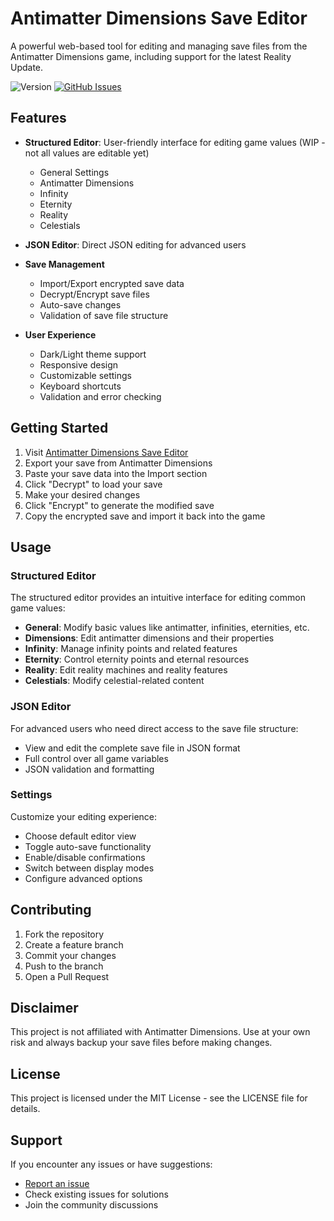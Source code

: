 # Antimatter Dimensions Save Editor

A powerful web-based tool for editing and managing save files from the Antimatter Dimensions game, including support for the latest Reality Update.

![Version](https://img.shields.io/badge/version-2.0.0--BETA--1-blue)
[![GitHub Issues](https://img.shields.io/github/issues/Sato-Isolated/Antimatter-Dimensions-Save-Editor)](https://github.com/Sato-Isolated/Antimatter-Dimensions-Save-Editor/issues)

## Features

- **Structured Editor**: User-friendly interface for editing game values (WIP - not all values are editable yet)
  - General Settings
  - Antimatter Dimensions
  - Infinity
  - Eternity
  - Reality
  - Celestials

- **JSON Editor**: Direct JSON editing for advanced users

- **Save Management**
  - Import/Export encrypted save data
  - Decrypt/Encrypt save files
  - Auto-save changes
  - Validation of save file structure

- **User Experience**
  - Dark/Light theme support
  - Responsive design
  - Customizable settings
  - Keyboard shortcuts
  - Validation and error checking

## Getting Started

1. Visit [Antimatter Dimensions Save Editor](https://sato-isolated.github.io/Antimatter-Dimensions-Save-Editor/)
2. Export your save from Antimatter Dimensions
3. Paste your save data into the Import section
4. Click "Decrypt" to load your save
5. Make your desired changes
6. Click "Encrypt" to generate the modified save
7. Copy the encrypted save and import it back into the game

## Usage

### Structured Editor

The structured editor provides an intuitive interface for editing common game values:

- **General**: Modify basic values like antimatter, infinities, eternities, etc.
- **Dimensions**: Edit antimatter dimensions and their properties
- **Infinity**: Manage infinity points and related features
- **Eternity**: Control eternity points and eternal resources
- **Reality**: Edit reality machines and reality features
- **Celestials**: Modify celestial-related content

### JSON Editor

For advanced users who need direct access to the save file structure:

- View and edit the complete save file in JSON format
- Full control over all game variables
- JSON validation and formatting

### Settings

Customize your editing experience:

- Choose default editor view
- Toggle auto-save functionality
- Enable/disable confirmations
- Switch between display modes
- Configure advanced options

## Contributing

1. Fork the repository
2. Create a feature branch
3. Commit your changes
4. Push to the branch
5. Open a Pull Request

## Disclaimer

This project is not affiliated with Antimatter Dimensions. Use at your own risk and always backup your save files before making changes.

## License

This project is licensed under the MIT License - see the LICENSE file for details.

## Support

If you encounter any issues or have suggestions:

- [Report an issue](https://github.com/Sato-Isolated/Antimatter-Dimensions-Save-Editor/issues)
- Check existing issues for solutions
- Join the community discussions